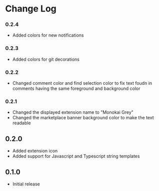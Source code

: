 # Change Log

### 0.2.4
- Added colors for new notifications

### 0.2.3
- Added colors for git decorations

### 0.2.2
- Changed comment color and find selection color to fix text foudn in comments having the same foreground and background color

### 0.2.1
- Changed the displayed extension name to "Monokai Grey"
- Changed the marketplace banner background color to make the text readable

## 0.2.0
- Added extension icon
- Added support for Javascript and Typescript string templates

## 0.1.0
- Initial release

